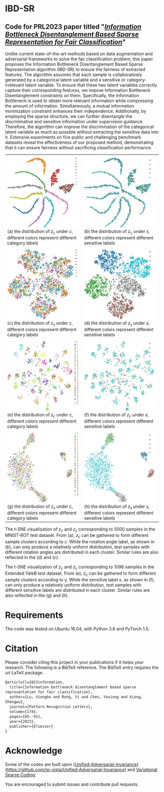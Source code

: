 # IBD-SR

## Code for PRL2023 paper  titled "***[Information Bottleneck Disentanglement Based Sparse Representation for Fair Classification](https://www.sciencedirect.com/science/article/pii/S0167865523002489)***"

Unlike current state-of-the-art methods based on data augmentation and adversarial frameworks to solve the fair classification problem, this paper proposes the Information Bottleneck Disentanglement Based Sparse Representation algorithm (IBD-SR) to ensure the fairness of extracted features. The algorithm assumes that each sample is collaboratively generated by a categorical latent variable and a sensitive or category-irrelevant latent variable. To ensure that these two latent variables correctly capture their corresponding features, we impose Information Bottleneck Disentanglement constraints on them. Specifically, the Information Bottleneck is used to obtain more relevant information while compressing the amount of information. Simultaneously, a mutual information minimization constraint enhances their independence. Additionally, by employing the sparse structure, we can further disentangle the discriminative and sensitive information under supervision guidance. Therefore, the algorithm can improve the discrimination of the categorical latent variable as much as possible without extracting the sensitive data into it. Extensive experiments on five public and challenging benchmark datasets reveal the effectiveness of our proposed method, demonstrating that it can ensure fairness without sacrificing classification performance.

|                                                             |                                                           |
| ------------------------------------------------------------ | ------------------------------------------------------------ |
| <img src=".\res\04_MNIST-ROT-TSNE-a.jpg" style="zoom:55%;" /> (a) the distribution of $z_c$ under $c$, different colors represent different category labels | <img src="./res/04_MNIST-ROT-TSNE-b.jpg" style="zoom:55%;" /> (b) the distribution of $z_c$ under $s$, different colors represent different sensitive labels |
| <img src="./res/04_MNIST-ROT-TSNE-c.jpg" style="zoom:55%;" /> (c) the distribution of $z_s$ under $c$, different colors represent different category labels | <img src="./res/04_MNIST-ROT-TSNE-d.jpg" style="zoom:55%;" /> (d) the distribution of $z_s$ under $s$, different colors represent different sensitive labels |
| <img src="./res/07_yaleb-TSNE-a.jpg" style="zoom:55%;" /> (e) the distribution of $z_c$ under $c$, different colors represent different category labels | <img src="./res/07_yaleb-TSNE-b.jpg" style="zoom:55%;" /> (f) the distribution of $z_c$ under $s$, different colors represent different sensitive labels |
| <img src="./res/07_yaleb-TSNE-c.jpg" style="zoom:55%;" /> (g) the distribution of $z_s$ under $c$, different colors represent different category labels | <img src="./res/07_yaleb-TSNE-d.jpg" style="zoom:55%;" />  (h) the distribution of $z_s$ under $s$, different colors represent different sensitive labels |

The t-SNE visualization of $z_c$ and $z_s$ corresponding to 5000 samples in the MNIST-ROT test dataset. From (a), $z_{c}$ can be gathered to form different sample clusters according to $c$. While the rotation angle label, as shown in (b), can only produce a relatively uniform distribution, test samples with different rotation angles are distributed in each cluster. Similar rules are also reflected in the (d) and (c).

The t-SNE visualization of $z_c$ and $z_s$ corresponding to 1096 samples in the Extended YaleB test dataset. From (e), $z_{c}$ can be gathered to form different sample clusters according to y. While the sensitive label $s$, as shown in (f), can only produce a relatively uniform distribution, test samples with different sensitive labels are distributed in each cluster. Similar rules are also reflected in the (g) and (h).

# Requirements

The code was tested on Ubuntu 16.04, with Python 3.6 and PyTorch 1.5.

# Citation

Please consider citing this project in your publications if it helps your research. The following is a BibTeX reference. The BibTeX entry requires the url LaTeX package.

```
@article{lu2023information,
  title={Information bottleneck disentanglement based sparse representation for fair classification},
  author={Lu, Xiongbo and Rong, Yi and Chen, Yaxiong and Xiong, Shengwu},
  journal={Pattern Recognition Letters},
  volume={174},
  pages={85--91},
  year={2023},
  publisher={Elsevier}
}
```

# Acknowledge

Some of the codes are built upon [[Unified-Adversarial-Invariance](https://github.com/isi-vista/Unified-Adversarial-Invariance)](https://github.com/isi-vista/Unified-Adversarial-Invariance) and [Variational Sparse Coding](https://github.com/Alfo5123/Variational-Sparse-Coding).

You are encouraged to submit issues and contribute pull requests.
